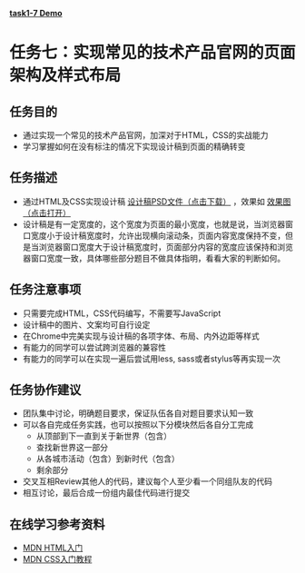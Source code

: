 [**task1-7 Demo**](http://yenshih.com/ife/2016_spring/task1-7/dist/index.html)

# 任务七：实现常见的技术产品官网的页面架构及样式布局

## 任务目的

 - 通过实现一个常见的技术产品官网，加深对于HTML，CSS的实战能力
 - 学习掌握如何在没有标注的情况下实现设计稿到页面的精确转变

## 任务描述

 - 通过HTML及CSS实现设计稿 [设计稿PSD文件（点击下载）](http://7xrp04.com1.z0.glb.clouddn.com/task_1_7_1.psd) ，效果如 [效果图（点击打开）](http://7xrp04.com1.z0.glb.clouddn.com/task_1_7_2.jpg) 
 - 设计稿是有一定宽度的，这个宽度为页面的最小宽度，也就是说，当浏览器窗口宽度小于设计稿宽度时，允许出现横向滚动条，页面内容宽度保持不变，但是当浏览器窗口宽度大于设计稿宽度时，页面部分内容的宽度应该保持和浏览器窗口宽度一致，具体哪些部分题目不做具体指明，看看大家的判断如何。

## 任务注意事项

 - 只需要完成HTML，CSS代码编写，不需要写JavaScript
 - 设计稿中的图片、文案均可自行设定
 - 在Chrome中完美实现与设计稿的各项字体、布局、内外边距等样式
 - 有能力的同学可以尝试跨浏览器的兼容性
 - 有能力的同学可以在实现一遍后尝试用less, sass或者stylus等再实现一次

## 任务协作建议

 - 团队集中讨论，明确题目要求，保证队伍各自对题目要求认知一致
 - 可以各自完成任务实践，也可以按照以下分模块然后各自分工完成
   + 从顶部到下一直到关于新世界（包含）
   + 查找新世界这一部分
   + 从各城市活动（包含）到新时代（包含）
   + 剩余部分
 - 交叉互相Review其他人的代码，建议每个人至少看一个同组队友的代码
 - 相互讨论，最后合成一份组内最佳代码进行提交

## 在线学习参考资料

 - [MDN HTML入门](https://developer.mozilla.org/zh-CN/docs/Web/Guide/HTML/Introduction)
 - [MDN CSS入门教程](https://developer.mozilla.org/zh-CN/docs/Web/Guide/CSS/Getting_started)